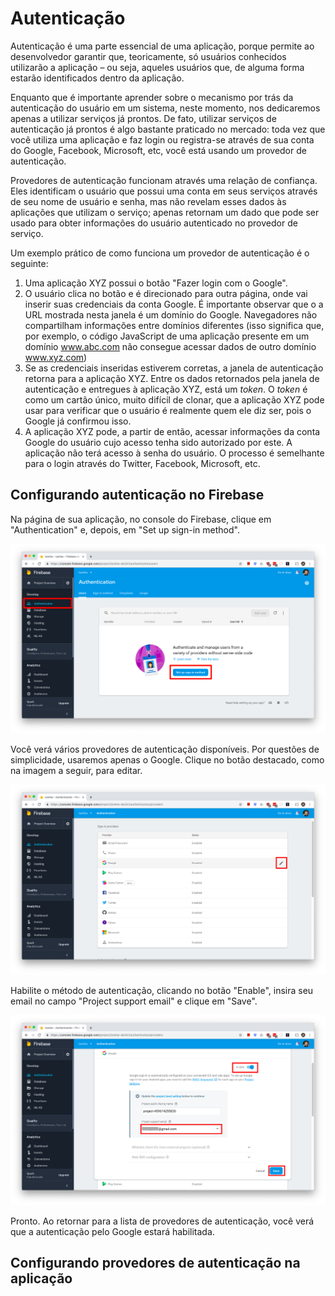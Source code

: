 # Autenticação

Autenticação é uma parte essencial de uma aplicação, porque permite ao desenvolvedor garantir que, teoricamente, só usuários conhecidos utilizarão a aplicação – ou seja, aqueles usuários que, de alguma forma estarão identificados dentro da aplicação.

Enquanto que é importante aprender sobre o mecanismo por trás da autenticação do usuário em um sistema, neste momento, nos dedicaremos apenas a utilizar serviços já prontos. De fato, utilizar serviços de autenticação já prontos é algo bastante praticado no mercado: toda vez que você utiliza uma aplicação e faz login ou registra-se através de sua conta do Google, Facebook, Microsoft, etc, você está usando um provedor de autenticação.

Provedores de autenticação funcionam através uma relação de confiança. Eles identificam o usuário que possui uma conta em seus serviços através de seu nome de usuário e senha, mas não revelam esses dados às aplicações que utilizam o serviço; apenas retornam um dado que pode ser usado para obter informações do usuário autenticado no provedor de serviço.

Um exemplo prático de como funciona um provedor de autenticação é o seguinte:

1. Uma aplicação XYZ possui o botão "Fazer login com o Google".
2. O usuário clica no botão e é direcionado para outra página, onde vai inserir suas credenciais da conta Google. É importante observar que o a URL mostrada nesta janela é um domínio do Google. Navegadores não compartilham informações entre domínios diferentes (isso significa que, por exemplo, o código JavaScript de uma aplicação presente em um domínio www.abc.com não consegue acessar dados de outro domínio www.xyz.com)
3. Se as credenciais inseridas estiverem corretas, a janela de autenticação retorna para a aplicação XYZ. Entre os dados retornados pela janela de autenticação e entregues à aplicação XYZ, está um *token*. O *token* é como um cartão único, muito difícil de clonar, que a aplicação XYZ pode usar para verificar que o usuário é realmente quem ele diz ser, pois o Google já confirmou isso.
4. A aplicação XYZ pode, a partir de então, acessar informações da conta Google do usuário cujo acesso tenha sido autorizado por este. A aplicação não terá acesso à senha do usuário. O processo é semelhante para o login através do Twitter, Facebook, Microsoft, etc.

## Configurando autenticação no Firebase

Na página de sua aplicação, no console do Firebase, clique em "Authentication" e, depois, em "Set up sign-in method".

![Configurando autenticação no console](https://github.com/antoniojnr/ipw/blob/master/aulas/firebase/firebase-config-auth.png)

Você verá vários provedores de autenticação disponíveis. Por questões de simplicidade, usaremos apenas o Google. Clique no botão destacado, como na imagem a seguir, para editar.

![Configurando autenticação pelo Google](https://github.com/antoniojnr/ipw/blob/master/aulas/firebase/firebase-config-google-auth.png)


Habilite o método de autenticação, clicando no botão "Enable", insira seu email no campo "Project support email" e clique em "Save".

![Configurando autenticação pelo Google](https://github.com/antoniojnr/ipw/blob/master/aulas/firebase/firebase-config-google-auth-2.png)

Pronto. Ao retornar para a lista de provedores de autenticação, você verá que a autenticação pelo Google estará habilitada.

## Configurando provedores de autenticação na aplicação